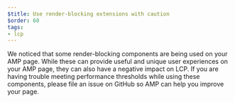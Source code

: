 ```yaml
---
$title: Use render-blocking extensions with caution
$order: 60
tags:
- lcp
---
```

We noticed that some
render-blocking components are being used on your AMP page. While these can
provide useful and unique user experiences on your AMP page, they can also have
a negative impact on LCP. If you are having trouble meeting performance
thresholds while using these components, please file an issue on GitHub so AMP
can help you improve your page.
